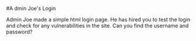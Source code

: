 #A dmin Joe's Login

Admin Joe made a simple html login page. He has hired you to test the login and check for any vulnerabilities in the site. Can you find the username and password?
